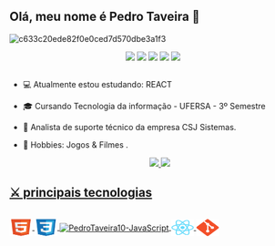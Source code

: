 ## Olá, meu nome é Pedro Taveira 🚀
![c633c20ede82f0e0ced7d570dbe3a1f3](https://user-images.githubusercontent.com/70382532/138322189-2db8df52-9dcb-40a0-88a8-c365466bd33d.gif)


<div align="center">
   <a href="https://www.youtube.com/channel/UCRuBkdKQUGUu6Znhr4UCj6Q" target="_blank"><img src="https://img.shields.io/badge/YouTube-FF0000?style=for-the-badge&logo=youtube&logoColor=white" target="_blank"></a>
  <a href="https://www.instagram.com/pedrohenriquetaveira/" target="_blank"><img src="https://img.shields.io/badge/-Instagram-%23E4405F?style=for-the-badge&logo=instagram&logoColor=white" target="_blank"></a>
 <a href="https://discord.gg/#9205" target="_blank"><img src="https://img.shields.io/badge/Discord-7289DA?style=for-the-badge&logo=discord&logoColor=white" target="_blank"></a> 
  <a href = "mailto:PEDRO.OLIVEIRA70251@alunos.ufersa.edu.br"><img src="https://img.shields.io/badge/-Gmail-%23333?style=for-the-badge&logo=gmail&logoColor=white" target="_blank"></a>
  <a href="https://www.linkedin.com/in/pedro-taveira10/" target="_blank"><img src="https://img.shields.io/badge/-LinkedIn-%230077B5?style=for-the-badge&logo=linkedin&logoColor=white" target="_blank"></a>
   </div>
   
## 


- :computer: Atualmente estou estudando: REACT
- :mortar_board: Cursando Tecnologia da informação - UFERSA - 3º Semestre
- 💼 Analista de suporte técnico da empresa CSJ Sistemas.
- 🔎 Hobbies: Jogos & Filmes .

  <div align="center">
  <a href="https://github.com/PedroTaveira10">
  <img height="180em" src="https://github-readme-stats.vercel.app/api?username=PedroTaveira10&show_icons=true&theme=radical&include_all_commits=true&count_private=true"/>
  <img height="180em" src="https://github-readme-stats.vercel.app/api/top-langs/?username=PedroTaveira10&layout=compact&langs_count=7&theme=radical"/>
</div>

 ## ⚔ principais tecnologias 
     
<div style="display: inline_block"><br>
  <img align="center" alt="PedroTaveira10-Html" height="30" width="40" src="https://raw.githubusercontent.com/devicons/devicon/master/icons/html5/html5-original.svg">
  <img align="center" alt="PedroTaveira10-Css" height="30" width="40" src="https://raw.githubusercontent.com/devicons/devicon/master/icons/css3/css3-original.svg">
  <img align="center" alt="PedroTaveira10-JavaScript" height="30" width="40" src="https://cdn.jsdelivr.net/gh/devicons/devicon/icons/javascript/javascript-original.svg">
   <img align="center" alt="PedroTaveira10-React" height="30" width="40" src="https://raw.githubusercontent.com/devicons/devicon/master/icons/react/react-original.svg">
  <img align="center" alt="PedroTaveira10-Github" height="30" width="40" src="https://raw.githubusercontent.com/devicons/devicon/master/icons/git/git-original.svg">
 
</div>
